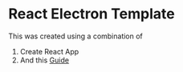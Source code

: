 # React Electron Template

This was created using a combination of
1) Create React App
2) And this [Guide](https://dev.to/mandiwise/electron-apps-made-easy-with-create-react-app-and-electron-forge-560e)
